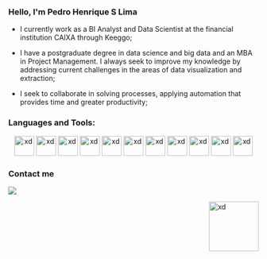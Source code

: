 ### Hello, I'm Pedro Henrique S Lima

- I currently work as a BI Analyst and Data Scientist at the financial institution CAIXA through Keeggo;

- I have a postgraduate degree in data science and big data and an MBA in Project Management. I always seek to improve my knowledge by addressing current challenges in the areas of data visualization and extraction;

- I seek to collaborate in solving processes, applying automation that provides time and greater productivity;


### Languages and Tools:

<p align = "center">
<img src="https://cdn.jsdelivr.net/gh/devicons/devicon/icons/anaconda/anaconda-original.svg" alt = "xd" width = "40" height = "40" />
<img src="https://cdn.jsdelivr.net/gh/devicons/devicon/icons/python/python-original.svg" alt = "xd" width = "40" height = "40" />
<img src="https://cdn.jsdelivr.net/gh/devicons/devicon/icons/jupyter/jupyter-original.svg" alt = "xd" width = "40" height = "40" />
<img src="https://cdn.jsdelivr.net/gh/devicons/devicon/icons/postgresql/postgresql-plain-wordmark.svg" alt = "xd" width = "40" height = "40" />
<img src="https://cdn.jsdelivr.net/gh/devicons/devicon/icons/microsoftsqlserver/microsoftsqlserver-plain-wordmark.svg" alt = "xd" width = "40" height = "40" />
<img src="https://cdn.jsdelivr.net/gh/devicons/devicon/icons/visualstudio/visualstudio-plain-wordmark.svg" alt = "xd" width = "40" height = "40" />  
<img src="https://cdn.jsdelivr.net/gh/devicons/devicon@latest/icons/vscode/vscode-original.svg" alt = "xd" width = "40" height = "40"/>
<img src="https://cdn.jsdelivr.net/gh/devicons/devicon@latest/icons/pandas/pandas-original-wordmark.svg" alt = "xd" width = "40" height = "40"/>
<img src="https://cdn.jsdelivr.net/gh/devicons/devicon@latest/icons/selenium/selenium-original.svg" alt = "xd" width = "40" height = "40"/>
<img src="https://cdn.jsdelivr.net/gh/devicons/devicon@latest/icons/plotly/plotly-original.svg" alt = "xd" width = "40" height = "40"/>
<img src="https://cdn-icons-png.flaticon.com/128/732/732222.png" alt = "xd" width = "40" height = "40" />
</p>

### Contact me

<div>
  <a href= "https://www.linkedin.com/in/pedro-henrique-sousa-lima-08a049b9/"><img src="https://img.shields.io/badge/LinkedIn-0077B5?style=for-the-badge&logo=linkedin&logoColor=white"></a>
</div>
<p>
<img align = "right" src="https://miro.medium.com/max/1400/1*5NEc2pQgG2heYK221nnK_Q.gif" alt = "xd" width = "100" height = "100" />
</p>  
